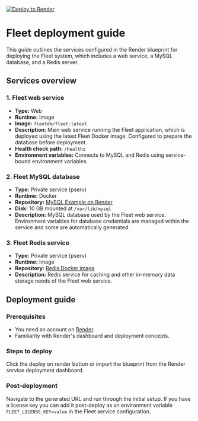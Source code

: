 [![Deploy to Render](https://render.com/images/deploy-to-render-button.svg)](https://render.com/deploy?repo=https://github.com/fleetdm/fleet)

# Fleet deployment guide

This guide outlines the services configured in the Render blueprint for deploying the Fleet system, which includes a web service, a MySQL database, and a Redis server.

## Services overview

### 1. Fleet web service
- **Type:** Web
- **Runtime:** Image
- **Image:** `fleetdm/fleet:latest` 
- **Description:** Main web service running the Fleet application, which is deployed using the latest Fleet Docker image. Configured to prepare the database before deployment.
- **Health check path:** `/healthz`
- **Environment variables:** Connects to MySQL and Redis using service-bound environment variables.

### 2. Fleet MySQL database
- **Type:** Private service (pserv)
- **Runtime:** Docker
- **Repository:** [MySQL Example on Render](https://github.com/render-examples/mysql)
- **Disk:** 10 GB mounted at `/var/lib/mysql`
- **Description:** MySQL database used by the Fleet web service. Environment variables for database credentials are managed within the service and some are automatically generated.

### 3. Fleet Redis service
- **Type:** Private service (pserv)
- **Runtime:** Image
- **Repository:** [Redis Docker image](https://hub.docker.com/_/redis)
- **Description:** Redis service for caching and other in-memory data storage needs of the Fleet web service.

## Deployment guide

### Prerequisites
- You need an account on [Render](https://render.com).
- Familiarity with Render's dashboard and deployment concepts.

### Steps to deploy

Click the deploy on render button or import the blueprint from the Render service deployment dashboard.

### Post-deployment

Navigate to the generated URL and run through the initial setup. If you have a license key you can add it post-deploy as
an environment variable `FLEET_LICENSE_KEY=value` in the Fleet service configuration.

